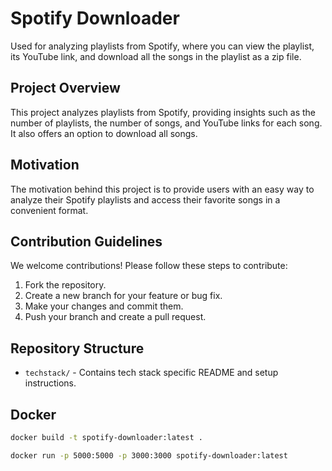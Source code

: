 # Spotify Downloader

Used for analyzing playlists from Spotify, where you can view the playlist, its YouTube link, and download all the songs in the playlist as a zip file.

## Project Overview

This project analyzes playlists from Spotify, providing insights such as the number of playlists, the number of songs, and YouTube links for each song. It also offers an option to download all songs.

## Motivation

The motivation behind this project is to provide users with an easy way to analyze their Spotify playlists and access their favorite songs in a convenient format.

## Contribution Guidelines

We welcome contributions! Please follow these steps to contribute:

1. Fork the repository.
2. Create a new branch for your feature or bug fix.
3. Make your changes and commit them.
4. Push your branch and create a pull request.

## Repository Structure

- `techstack/` - Contains tech stack specific README and setup instructions.


## Docker

```bash
docker build -t spotify-downloader:latest .
```

```bash
docker run -p 5000:5000 -p 3000:3000 spotify-downloader:latest
```
